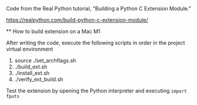 Code from the Real Python tutorial, "Building a Python C Extension Module."

https://realpython.com/build-python-c-extension-module/

** How to build extension on a Mac M1

After writing the code, execute the following scripts in order 
in the project virtual environment

1. source ./set_archflags.sh
2. ./build_ext.sh
3. ./install_ext.sh
4. ./verify_ext_build.sh

Test the extension by opening the Python interpreter and executing `import fputs`

